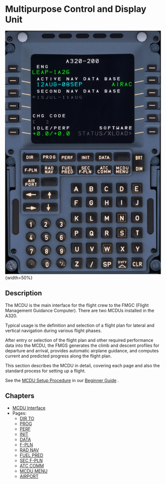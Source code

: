 # Multipurpose Control and Display Unit

![Multipurpose Control and Display Unit](../../assets/a32nx-briefing/mcdu/mcdu-001.jpg "Multipurpose Control and Display Unit"){width=50%}

## Description

The MCDU is the main interface for the flight crew to the FMGC (Flight Management Guidance Computer). There are two MCDUs installed in the A320.

Typical usage is the definition and selection of a flight plan for lateral and vertical navigation during various flight phases.

After entry or selection of the flight plan and other required performance data into the MCDU, the FMGS generates the climb and descent profiles for departure and arrival, provides automatic airplane guidance, and computes current and predicted progress along the flight plan.

This section describes the MCDU in detail, covering each page and also the standard process for setting up a flight.

See the [MCDU Setup Procedure](../../beginner-guide/preparing-mcdu.md) in our [Beginner Guide](../../beginner-guide/overview.md) .

## Chapters

- [MCDU Interface](interface.md)
- Pages:
    - [DIR TO](dir.md)
    - [PROG](prog.md)
    - [PERF](perf.md)
    - [INIT](init.md)
    - [DATA](data.md)
    - [F-PLN](f-pln.md)
    - [RAD NAV](rad-nav.md)
    - [FUEL PRED](fuel-pred.md)
    - [SEC F-PLN](sec-f-plan.md)
    - [ATC COMM](atc-comm.md)
    - [MCDU MENU](mcdu-menu.md)
    - [AIRPORT](airport.md)

